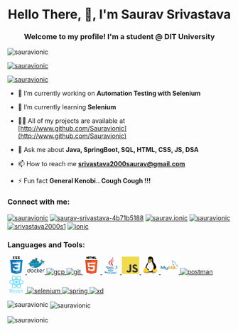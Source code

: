 <h1 align="center">Hello There, 👋, I'm Saurav Srivastava</h1>
<h3 align="center">Welcome to my profile! I'm a student @ DIT University</h3>

<p align="left"> <img src="https://komarev.com/ghpvc/?username=sauravionic&label=Profile%20views&color=0e75b6&style=flat" alt="sauravionic" /> </p>

<p align="left"> <a href="https://github.com/ryo-ma/github-profile-trophy"><img src="https://github-profile-trophy.vercel.app/?username=sauravionic" alt="sauravionic" /></a> </p>

<p align="left"> <a href="https://twitter.com/sauravionic" target="blank"><img src="https://img.shields.io/twitter/follow/sauravionic?logo=twitter&style=for-the-badge" alt="sauravionic" /></a> </p>

- 🔭 I’m currently working on **Automation Testing with Selenium**

- 🌱 I’m currently learning **Selenium**

- 👨‍💻 All of my projects are available at [http://www.github.com/Sauravionic](http://www.github.com/Sauravionic)

- 💬 Ask me about **Java, SpringBoot, SQL, HTML, CSS, JS, DSA**

- 📫 How to reach me **srivastava2000saurav@gmail.com**

- ⚡ Fun fact **General Kenobi.. Cough Cough !!!**

<h3 align="left">Connect with me:</h3>
<p align="left">
<a href="https://twitter.com/sauravionic" target="blank"><img align="center" src="https://raw.githubusercontent.com/rahuldkjain/github-profile-readme-generator/master/src/images/icons/Social/twitter.svg" alt="sauravionic" height="30" width="40" /></a>
<a href="https://linkedin.com/in/saurav-srivastava-4b71b5188" target="blank"><img align="center" src="https://raw.githubusercontent.com/rahuldkjain/github-profile-readme-generator/master/src/images/icons/Social/linked-in-alt.svg" alt="saurav-srivastava-4b71b5188" height="30" width="40" /></a>
<a href="https://instagram.com/saurav.ionic" target="blank"><img align="center" src="https://raw.githubusercontent.com/rahuldkjain/github-profile-readme-generator/master/src/images/icons/Social/instagram.svg" alt="saurav.ionic" height="30" width="40" /></a>
<a href="https://www.codechef.com/users/sauravionic" target="blank"><img align="center" src="https://cdn.jsdelivr.net/npm/simple-icons@3.1.0/icons/codechef.svg" alt="sauravionic" height="30" width="40" /></a>
<a href="https://www.hackerrank.com/srivastava2000s1" target="blank"><img align="center" src="https://raw.githubusercontent.com/rahuldkjain/github-profile-readme-generator/master/src/images/icons/Social/hackerrank.svg" alt="srivastava2000s1" height="30" width="40" /></a>
<a href="https://www.leetcode.com/ionic" target="blank"><img align="center" src="https://raw.githubusercontent.com/rahuldkjain/github-profile-readme-generator/master/src/images/icons/Social/leet-code.svg" alt="ionic" height="30" width="40" /></a>
</p>

<h3 align="left">Languages and Tools:</h3>
<p align="left"> <a href="https://www.w3schools.com/css/" target="_blank"> <img src="https://raw.githubusercontent.com/devicons/devicon/master/icons/css3/css3-original-wordmark.svg" alt="css3" width="40" height="40"/> </a> <a href="https://www.docker.com/" target="_blank"> <img src="https://raw.githubusercontent.com/devicons/devicon/master/icons/docker/docker-original-wordmark.svg" alt="docker" width="40" height="40"/> </a> <a href="https://cloud.google.com" target="_blank"> <img src="https://www.vectorlogo.zone/logos/google_cloud/google_cloud-icon.svg" alt="gcp" width="40" height="40"/> </a> <a href="https://git-scm.com/" target="_blank"> <img src="https://www.vectorlogo.zone/logos/git-scm/git-scm-icon.svg" alt="git" width="40" height="40"/> </a> <a href="https://www.w3.org/html/" target="_blank"> <img src="https://raw.githubusercontent.com/devicons/devicon/master/icons/html5/html5-original-wordmark.svg" alt="html5" width="40" height="40"/> </a> <a href="https://www.java.com" target="_blank"> <img src="https://raw.githubusercontent.com/devicons/devicon/master/icons/java/java-original.svg" alt="java" width="40" height="40"/> </a> <a href="https://developer.mozilla.org/en-US/docs/Web/JavaScript" target="_blank"> <img src="https://raw.githubusercontent.com/devicons/devicon/master/icons/javascript/javascript-original.svg" alt="javascript" width="40" height="40"/> </a> <a href="https://www.linux.org/" target="_blank"> <img src="https://raw.githubusercontent.com/devicons/devicon/master/icons/linux/linux-original.svg" alt="linux" width="40" height="40"/> </a> <a href="https://www.mysql.com/" target="_blank"> <img src="https://raw.githubusercontent.com/devicons/devicon/master/icons/mysql/mysql-original-wordmark.svg" alt="mysql" width="40" height="40"/> </a> <a href="https://postman.com" target="_blank"> <img src="https://www.vectorlogo.zone/logos/getpostman/getpostman-icon.svg" alt="postman" width="40" height="40"/> </a> <a href="https://reactjs.org/" target="_blank"> <img src="https://raw.githubusercontent.com/devicons/devicon/master/icons/react/react-original-wordmark.svg" alt="react" width="40" height="40"/> </a> <a href="https://www.selenium.dev" target="_blank"> <img src="https://raw.githubusercontent.com/detain/svg-logos/780f25886640cef088af994181646db2f6b1a3f8/svg/selenium-logo.svg" alt="selenium" width="40" height="40"/> </a> <a href="https://spring.io/" target="_blank"> <img src="https://www.vectorlogo.zone/logos/springio/springio-icon.svg" alt="spring" width="40" height="40"/> </a> <a href="https://www.adobe.com/products/xd.html" target="_blank"> <img src="https://cdn.worldvectorlogo.com/logos/adobe-xd.svg" alt="xd" width="40" height="40"/> </a> </p>

<p><img align="left" src="https://github-readme-stats.vercel.app/api/top-langs?username=sauravionic&show_icons=true&locale=en&layout=compact" alt="sauravionic" /></p>

<p>&nbsp;<img align="center" src="https://github-readme-stats.vercel.app/api?username=sauravionic&show_icons=true&locale=en" alt="sauravionic" /></p>

<p><img align="center" src="https://github-readme-streak-stats.herokuapp.com/?user=sauravionic&" alt="sauravionic" /></p>

